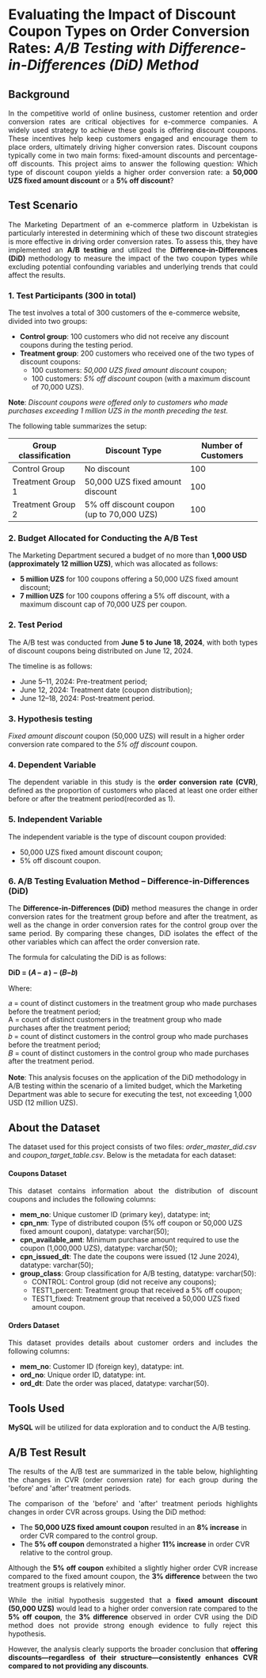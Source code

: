 # Evaluating the Impact of Discount Coupon Types on Order Conversion Rates: *A/B Testing with Difference-in-Differences (DiD) Method*

## Background
<p align="justify">In the competitive world of online business, customer retention and order conversion rates are critical objectives for e-commerce companies. A widely used strategy to achieve these goals is offering discount coupons. These incentives help keep customers engaged and encourage them to place orders, ultimately driving higher conversion rates. Discount coupons typically come in two main forms: fixed-amount discounts and percentage-off discounts. This project aims to answer the following question: Which type of discount coupon yields a higher order conversion rate: a <b>50,000 UZS fixed amount discount</b> or a <b>5% off discount</b>?</p>

## Test Scenario
<p align="justify"> The Marketing Department of an e-commerce platform in Uzbekistan is particularly interested in determining which of these two discount strategies is more effective in driving order conversion rates. To assess this, they have implemented an <b>A/B testing</b> and utilized the <b>Difference-in-Differences (DiD)</b> methodology to measure the impact of the two coupon types while excluding potential confounding variables and underlying trends that could affect the results.</p>

### 1. Test Participants (300 in total)
The test involves a total of 300 customers of the e-commerce website, divided into two groups:
- **Control group**: 100 customers who did not receive any discount coupons during the testing period.
- **Treatment group**: 200 customers who received one of the two types of discount coupons:
    - 100 customers: *50,000 UZS fixed amount discount* coupon;
    - 100 customers: *5% off discount* coupon (with a maximum discount of 70,000 UZS).

**Note**: *Discount coupons were offered only to customers who made purchases exceeding 1 million UZS in the month preceding the test.* 

The following table summarizes the setup:

| Group classification | Discount Type                           | Number of Customers |
|---------------------|-----------------------------------------|---------------------|
| Control Group       | No discount                             | 100                 |
| Treatment Group 1   | 50,000 UZS fixed amount discount        | 100                 |
| Treatment Group 2   | 5% off discount coupon (up to 70,000 UZS)| 100                |

### 2. Budget Allocated for Conducting the A/B Test
The Marketing Department secured a budget of no more than **1,000 USD (approximately 12 million UZS)**, which was allocated as follows:
- **5 million UZS** for 100 coupons offering a 50,000 UZS fixed amount discount;
- **7 million UZS** for 100 coupons offering a 5% off discount, with a maximum discount cap of 70,000 UZS per coupon.

### 2. Test Period
<p align="justify">The A/B test was conducted from <b>June 5 to June 18, 2024</b>, with both types of discount coupons being distributed on June 12, 2024.</p>
The timeline is as follows: 

- June 5–11, 2024: Pre-treatment period;
- June 12, 2024: Treatment date (coupon distribution);
- June 12–18, 2024: Post-treatment period.

### 3. Hypothesis testing
*Fixed amount discount* coupon (50,000 UZS) will result in a higher order conversion rate compared to the *5% off discount* coupon.

### 4. Dependent Variable
<p align="justify">The dependent variable in this study is the <b>order conversion rate (CVR)</b>, defined as the proportion of customers who placed at least one order either before or after the treatment period(recorded as 1).</p>

### 5. Independent Variable
The independent variable is the type of discount coupon provided:
- 50,000 UZS fixed amount discount coupon;
- 5% off discount coupon.

### 6. A/B Testing Evaluation Method – Difference-in-Differences (DiD)
<p align="justify">The <b>Difference-in-Differences (DiD)</b> method measures the change in order conversion rates for the treatment group before and after the treatment, as well as the change in order conversion rates for the control group over the same period. By comparing these changes, DiD isolates the effect of the other variables which can affect the order conversion rate.</p>

The formula for calculating the DiD is as follows:

**DiD = (𝐴 − 𝑎 ) − (𝐵−𝑏)**

<p>Where:</p>
<div style="line-height: 1.2; margin-bottom: 15px;">
    𝑎 = count of distinct customers in the treatment group who made purchases before the treatment period;<br>
    A = count of distinct customers in the treatment group who made purchases after the treatment period;<br>
    𝑏 = count of distinct customers in the control group who made purchases before the treatment period;<br>
    𝐵 = count of distinct customers in the control group who made purchases after the treatment period.
</div>

<p><b>Note</b>: This analysis focuses on the application of the DiD methodology in A/B testing within the scenario of a limited budget, which the Marketing Department was able to secure for executing the test, not exceeding 1,000 USD (12 million UZS).</p>

## About the Dataset

The dataset used for this project consists of two files: *order_master_did.csv* and *coupon_target_table.csv*. Below is the metadata for each dataset:

#### **Coupons Dataset**

<p align="justify">This dataset contains information about the distribution of discount coupons and includes the following columns:</p>
<ul>
    <li><b>mem_no</b>: Unique customer ID (primary key), datatype: int;</li>
    <li><b>cpn_nm</b>: Type of distributed coupon (5% off coupon or 50,000 UZS fixed amount coupon), datatype: varchar(50);</li>
    <li><b>cpn_available_amt</b>: Minimum purchase amount required to use the coupon (1,000,000 UZS), datatype: varchar(50);</li>
    <li><b>cpn_issued_dt</b>: The date the coupons were issued (12 June 2024), datatype: varchar(50);</li>
    <li><b>group_class</b>: Group classification for A/B testing, datatype: varchar(50):  
        <ul>
            <li>CONTROL: Control group (did not receive any coupons);</li>
            <li>TEST1_percent: Treatment group that received a 5% off coupon;</li>
            <li>TEST1_fixed: Treatment group that received a 50,000 UZS fixed amount coupon.</li>
        </ul>
    </li>
</ul>

#### **Orders Dataset**

<p align="justify">This dataset provides details about customer orders and includes the following columns:</p>
<ul>
    <li><b>mem_no</b>: Customer ID (foreign key), datatype: int.</li>
    <li><b>ord_no</b>: Unique order ID, datatype: int.</li>
    <li><b>ord_dt</b>: Date the order was placed, datatype: varchar(50).</li>
</ul>

## Tools Used
<p align="justify"><b>MySQL</b> will be utilized for data exploration and to conduct the A/B testing.</p>

## A/B Test Result
<p align="justify">The results of the A/B test are summarized in the table below, highlighting the changes in CVR (order conversion rate) for each group during the 'before' and 'after' treatment periods.</p>

<p align="justify">The comparison of the 'before' and 'after' treatment periods highlights changes in order CVR across groups. Using the DiD method:</p>

<ul>
    <li>The <b>50,000 UZS fixed amount coupon</b> resulted in an <b>8% increase</b> in order CVR compared to the control group.</li>
    <li>The <b>5% off coupon</b> demonstrated a higher <b>11% increase</b> in order CVR relative to the control group.</li>
</ul>

<p align="justify">Although the <b>5% off coupon</b> exhibited a slightly higher order CVR increase compared to the fixed amount coupon, the <b>3% difference</b> between the two treatment groups is relatively minor.</p>

<p align="justify">While the initial hypothesis suggested that a <b>fixed amount discount (50,000 UZS)</b> would lead to a higher order conversion rate compared to the <b>5% off coupon</b>, the <b>3% difference</b> observed in order CVR using the DiD method does not provide strong enough evidence to fully reject this hypothesis.</p>

<p align="justify">However, the analysis clearly supports the broader conclusion that <b>offering discounts—regardless of their structure—consistently enhances CVR compared to not providing any discounts</b>.</p>
